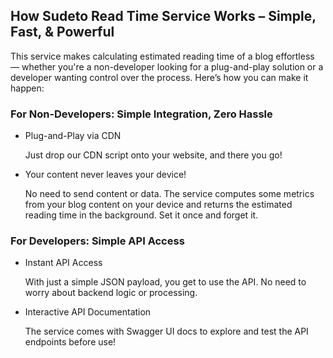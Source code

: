 ## How Sudeto Read Time Service Works – Simple, Fast, & Powerful

This service makes calculating estimated reading time of a blog effortless — whether you're a non-developer looking for a plug-and-play solution or a developer wanting control over the process. Here’s how you can make it happen:

### For Non-Developers: Simple Integration, Zero Hassle

- Plug-and-Play via CDN
  
  Just drop our CDN script onto your website, and there you go!

- Your content never leaves your device!
  
  No need to send content or data. The service computes some metrics from your blog content on your device and returns the estimated reading time in the background. Set it once and forget it.


### For Developers: Simple API Access

- Instant API Access

  With just a simple JSON payload, you get to use the API. No need to worry about backend logic or processing.

- Interactive API Documentation

  The service comes with Swagger UI docs to explore and test the API endpoints before use!
